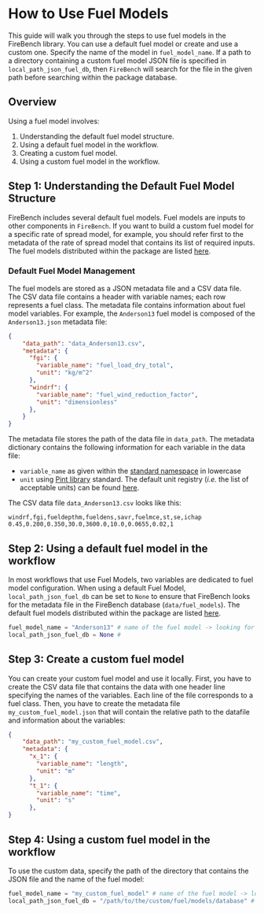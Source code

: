 # How to Use Fuel Models

This guide will walk you through the steps to use fuel models in the FireBench library.
You can use a default fuel model or create and use a custom one.
Specify the name of the model in `fuel_model_name`.
If a path to a directory containing a custom fuel model JSON file is specified in `local_path_json_fuel_db`, then `FireBench` will search for the file in the given path before searching within the package database.

## Overview

Using a fuel model involves:
1. Understanding the default fuel model structure.
2. Using a default fuel model in the workflow.
3. Creating a custom fuel model.
4. Using a custom fuel model in the workflow.

## Step 1: Understanding the Default Fuel Model Structure

FireBench includes several default fuel models.
Fuel models are inputs to other components in `FireBench`.
If you want to build a custom fuel model for a specific rate of spread model, for example, you should refer first to the metadata of the rate of spread model that contains its list of required inputs.
The fuel models distributed within the package are listed [here](../content.md).

### Default Fuel Model Management

The fuel models are stored as a JSON metadata file and a CSV data file. The CSV data file contains a header with variable names; each row represents a fuel class. The metadata file contains information about fuel model variables. For example, the `Anderson13` fuel model is composed of the `Anderson13.json` metadata file:

```json
{
    "data_path": "data_Anderson13.csv",
    "metadata": {
      "fgi": {
        "variable_name": "fuel_load_dry_total",
        "unit": "kg/m^2"
      },
      "windrf": {
        "variable_name": "fuel_wind_reduction_factor",
        "unit": "dimensionless"
      },
    }
}
```
The metadata file stores the path of the data file in `data_path`. The metadata dictionary contains the following information for each variable in the data file:
- `variable_name` as given within the [standard namespace](../namespace.md) in lowercase
- `unit` using [Pint library](https://pint.readthedocs.io/en/stable/) standard. The default unit registry (*i.e.* the list of acceptable units) can be found [here](https://github.com/hgrecco/pint/blob/master/pint/default_en.txt).

The CSV data file `data_Anderson13.csv` looks like this:
```
windrf,fgi,fueldepthm,fueldens,savr,fuelmce,st,se,ichap
0.45,0.200,0.350,30.0,3600.0,10.0,0.0655,0.02,1
```

## Step 2: Using a default fuel model in the workflow

In most workflows that use Fuel Models, two variables are dedicated to fuel model configuration. When using a default Fuel Model, `local_path_json_fuel_db` can be set to `None` to ensure that FireBench looks for the metadata file in the FireBench database (`data/fuel_models`). The default fuel models distributed within the package are listed [here](../content.md).

```python
fuel_model_name = "Anderson13" # name of the fuel model -> looking for Anderson13.json
local_path_json_fuel_db = None # 
```

## Step 3: Create a custom fuel model

You can create your custom fuel model and use it locally. First, you have to create the CSV data file that contains the data with one header line specifying the names of the variables. Each line of the file corresponds to a fuel class. Then, you have to create the metadata file `my_custom_fuel_model.json` that will contain the relative path to the datafile and information about the variables:
```json
{
    "data_path": "my_custom_fuel_model.csv",
    "metadata": {
      "x_1": {
        "variable_name": "length",
        "unit": "m"
      },
      "t_1": {
        "variable_name": "time",
        "unit": "s"
      },
}
```

## Step 4: Using a custom fuel model in the workflow

To use the custom data, specify the path of the directory that contains the JSON file and the name of the fuel model:
```python
fuel_model_name = "my_custom_fuel_model" # name of the fuel model -> looking for my_custom_fuel_model.json
local_path_json_fuel_db = "/path/to/the/custom/fuel/models/database" # 
```
